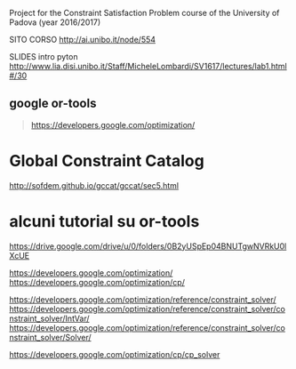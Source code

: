 Project for the Constraint Satisfaction Problem course of the University of Padova (year 2016/2017)

SITO CORSO
http://ai.unibo.it/node/554

SLIDES intro pyton
http://www.lia.disi.unibo.it/Staff/MicheleLombardi/SV1617/lectures/lab1.html#/30


 ## google or-tools
> https://developers.google.com/optimization/


# Global Constraint Catalog
http://sofdem.github.io/gccat/gccat/sec5.html

# alcuni tutorial su or-tools
https://drive.google.com/drive/u/0/folders/0B2yUSpEp04BNUTgwNVRkU0lXcUE

https://developers.google.com/optimization/
https://developers.google.com/optimization/cp/

https://developers.google.com/optimization/reference/constraint_solver/
https://developers.google.com/optimization/reference/constraint_solver/constraint_solver/IntVar/
https://developers.google.com/optimization/reference/constraint_solver/constraint_solver/Solver/

https://developers.google.com/optimization/cp/cp_solver